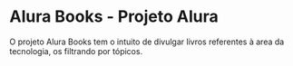 <h1> Alura Books - Projeto Alura </h1>

<p>O projeto Alura Books tem o intuito de divulgar livros referentes à area da tecnologia, os filtrando por tópicos.</p>
